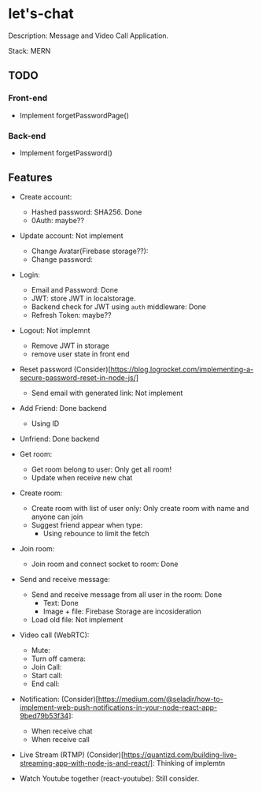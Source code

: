 # let's-chat

Description: Message and Video Call Application.

Stack: MERN

## TODO

### Front-end

- Implement forgetPasswordPage()

### Back-end

- Implement forgetPassword()

## Features

- Create account:

  - Hashed password: SHA256. Done
  - 0Auth: maybe??

- Update account: Not implement

  - Change Avatar(Firebase storage??):
  - Change password:

- Login:

  - Email and Password: Done
  - JWT: store JWT in localstorage.
  - Backend check for JWT using `auth` middleware: Done
  - Refresh Token: maybe??

- Logout: Not implemnt

  - Remove JWT in storage
  - remove user state in front end

- Reset password (Consider)[https://blog.logrocket.com/implementing-a-secure-password-reset-in-node-js/]

  - Send email with generated link: Not implement

- Add Friend: Done backend

  - Using ID

- Unfriend: Done backend

- Get room:

  - Get room belong to user: Only get all room!
  - Update when receive new chat

- Create room:

  - Create room with list of user only: Only create room with name and anyone can join
  - Suggest friend appear when type:
    - Using rebounce to limit the fetch

- Join room:

  - Join room and connect socket to room: Done

- Send and receive message:

  - Send and receive message from all user in the room: Done
    - Text: Done
    - Image + file: Firebase Storage are incosideration
  - Load old file: Not implement

- Video call (WebRTC):

  - Mute:
  - Turn off camera:
  - Join Call:
  - Start call:
  - End call:

- Notification: (Consider)[https://medium.com/@seladir/how-to-implement-web-push-notifications-in-your-node-react-app-9bed79b53f34]:

  - When receive chat
  - When receive call

- Live Stream (RTMP) (Consider)[https://quantizd.com/building-live-streaming-app-with-node-js-and-react/]: Thinking of implemtn

- Watch Youtube together (react-youtube): Still consider.

